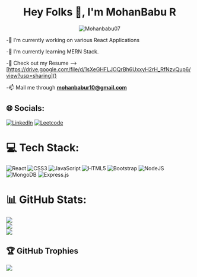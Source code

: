 <h1 align="center">Hey Folks 👋, I'm MohanBabu R</h1>

<p align="center"> <img src="https://komarev.com/ghpvc/?username=Mohanbabu07&label=Profile%20views&color=0e75b6&style=flat" alt="Mohanbabu07" /> </p>

-🔭 I’m currently working on various React Applications 

-🌱 I’m currently learning MERN Stack.

-📄 Check out my Resume --> [https://drive.google.com/file/d/1sXeGHFLJOQrBh6UxxyH2rH_RfNzvQup6/view?usp=sharing]()
  
-📫 Mail me through **mohanbabur10@gmail.com**


## 🌐 Socials:
[![LinkedIn](https://img.shields.io/badge/LinkedIn-%230077B5.svg?logo=linkedin&logoColor=white)](https://www.linkedin.com/in/themohanbabu/) 
[![Leetcode](https://img.shields.io/badge/leetcode-%230077B5.svg?logo=leetcode&logoColor=white)](https://leetcode.com/u/mohanbabu18/) 


# 💻 Tech Stack:
![React](https://img.shields.io/badge/react-%2320232a.svg?style=for-the-badge&logo=react&logoColor=%2361DAFB) ![CSS3](https://img.shields.io/badge/css3-%231572B6.svg?style=for-the-badge&logo=css3&logoColor=white) ![JavaScript](https://img.shields.io/badge/javascript-%23323330.svg?style=for-the-badge&logo=javascript&logoColor=%23F7DF1E)  ![HTML5](https://img.shields.io/badge/html5-%23E34F26.svg?style=for-the-badge&logo=html5&logoColor=white) ![Bootstrap](https://img.shields.io/badge/bootstrap-%23563D7C.svg?style=for-the-badge&logo=bootstrap&logoColor=white) ![NodeJS](https://img.shields.io/badge/node.js-6DA55F?style=for-the-badge&logo=node.js&logoColor=white) ![MongoDB](https://img.shields.io/badge/MongoDB-%234ea94b.svg?style=for-the-badge&logo=mongodb&logoColor=white) ![Express.js](https://img.shields.io/badge/express.js-%23404d59.svg?style=for-the-badge&logo=express&logoColor=%2361DAFB)

# 📊 GitHub Stats:
![](https://github-readme-stats.vercel.app/api?username=Mohanbabu07&theme=dark&hide_border=false&include_all_commits=false&count_private=false)<br/>
![](https://github-readme-streak-stats.herokuapp.com/?user=Mohanbabu07&theme=dark&hide_border=false)<br/>
![](https://github-readme-stats.vercel.app/api/top-langs/?username=Mohanbabu07&theme=dark&hide_border=false&include_all_commits=false&count_private=false&layout=compact)

## 🏆 GitHub Trophies
![](https://github-profile-trophy.vercel.app/?username=Mohanbabu07&theme=radical&no-frame=false&no-bg=true&margin-w=4)

